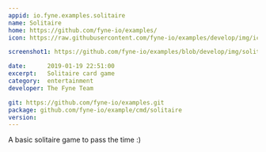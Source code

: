 ```yaml
---
appid: io.fyne.examples.solitaire
name: Solitaire
home: https://github.com/fyne-io/examples/
icon: https://raw.githubusercontent.com/fyne-io/examples/develop/img/icon/solitaire.png

screenshot1: https://github.com/fyne-io/examples/blob/develop/img/solitaire.png?raw=true

date:      2019-01-19 22:51:00
excerpt:   Solitaire card game
category:  entertainment
developer: The Fyne Team

git: https://github.com/fyne-io/examples.git
package: github.com/fyne-io/example/cmd/solitaire
version: 
---
```


A basic solitaire game to pass the time :)


